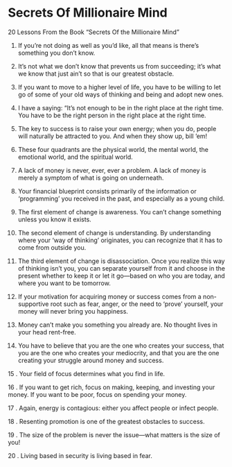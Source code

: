 # Secrets Of Millionaire Mind

20 Lessons From the Book “Secrets Of the Millionaire Mind”

1. If you’re not doing as well as you’d like, all that means is there’s something you don’t know.

2. It’s not what we don’t know that prevents us from succeeding; it’s what we know that just ain’t so that is our greatest obstacle.

3. If you want to move to a higher level of life, you have to be willing to let go of some of your old ways of thinking and being and adopt new ones.

4. I have a saying: “It’s not enough to be in the right place at the right time. You have to be the right person in the right place at the right time.

5. The key to success is to raise your own energy; when you do, people will naturally be attracted to you. And when they show up, bill ’em!

6. These four quadrants are the physical world, the mental world, the emotional world, and the spiritual world.

7. A lack of money is never, ever, ever a problem. A lack of money is merely a symptom of what is going on underneath.

8. Your financial blueprint consists primarily of the information or ‘programming’ you received in the past, and especially as a young child.

9. The first element of change is awareness. You can’t change something unless you know it exists.

10. The second element of change is understanding. By understanding where your ‘way of thinking’ originates, you can recognize that it has to come from outside you.

11. The third element of change is disassociation. Once you realize this way of thinking isn’t you, you can separate yourself from it and choose in the present whether to keep it or let it go—based on who you are today, and where you want to be tomorrow.

12. If your motivation for acquiring money or success comes from a non-supportive root such as fear, anger, or the need to ‘prove’ yourself, your money will never bring you happiness.

13. Money can’t make you something you already are.
No thought lives in your head rent-free.

14. You have to believe that you are the one who creates your success, that you are the one who creates your mediocrity, and that you are the one creating your struggle around money and success.

15 . Your field of focus determines what you find in life.

16 .  If you want to get rich, focus on making, keeping, and investing your money. If you want to be poor, focus on spending your money.

17 . Again, energy is contagious: either you affect people or infect people.

18 . Resenting promotion is one of the greatest obstacles to success.

19 . The size of the problem is never the issue—what matters is the size of you!

20 . Living based in security is living based in fear.